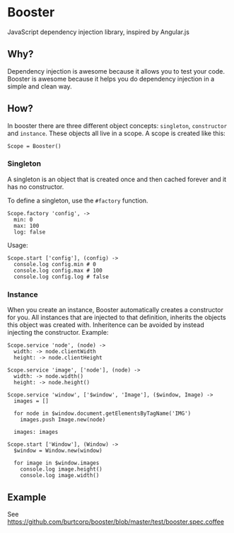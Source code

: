 # Booster

JavaScript dependency injection library, inspired by Angular.js

## Why?

Dependency injection is awesome because it allows you to test your
code. Booster is awesome because it helps you do dependency injection
in a simple and clean way.

## How?

In booster there are three different object concepts: `singleton`,
`constructor` and `instance`. These objects all live in a scope. A
scope is created like this:

    Scope = Booster()

### Singleton

A singleton is an object that is created once and then cached
forever and it has no constructor.

To define a singleton, use the `#factory` function.

    Scope.factory 'config', ->
      min: 0
      max: 100
      log: false

Usage:

    Scope.start ['config'], (config) ->
      console.log config.min # 0
      console.log config.max # 100
      console.log config.log # false

### Instance

When you create an instance, Booster automatically creates a
constructor for you. All instances that are injected to that
definition, inherits the objects this object was created
with. Inheritence can be avoided by instead injecting the
constructor. Example:

    Scope.service 'node', (node) ->
      width: -> node.clientWidth
      height: -> node.clientHeight
     
    Scope.service 'image', ['node'], (node) ->
      width: -> node.width()
      height: -> node.height()
     
    Scope.service 'window', ['$window', 'Image'], ($window, Image) ->
      images = []
   
      for node in $window.document.getElementsByTagName('IMG')
        images.push Image.new(node)
   
      images: images
     
    Scope.start ['Window'], (Window) ->
      $window = Window.new(window)
     
      for image in $window.images
        console.log image.height()
        console.log image.width()

## Example

See <https://github.com/burtcorp/booster/blob/master/test/booster.spec.coffee>
      
      
      
      
      
